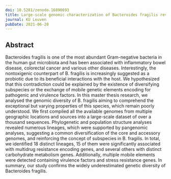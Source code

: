 ```yaml
---
doi: 10.5281/zenodo.16890693
title: Large-scale genomic characterization of Bacteroides fragilis reveals multiple lineages associated with functional distinct traits
journal: KU Leuven
pubDate: 2021-06-20
---
```


## Abstract

Bacteroides fragilis is one of the most abundant Gram-negative bacteria in the human
gut microbiota and has been associated with inflammatory bowel disease, colorectal
cancer and various other diseases. Interestingly, the nontoxigenic counterpart of B.
fragilis is increasingly suggested as a probiotic due to its beneficial interactions with the
host. We hypothesized that this contradiction could be explained by the existence of
diversifying subspecies or the exchange of mobile genetic elements encoding for
pathogenic and virulence factors. In this master thesis research, we analysed the
genomic diversity of B. fragilis aiming to comprehend the exceptional but varying
properties of this species, which remain poorly understood. We first compiled all the
available genomes from multiple geographic locations and sources into a large-scale
dataset of over a thousand sequences. Phylogenetic and population structure analyses
revealed numerous lineages, which were supported by pangenomic analyses,
suggesting a common diversification of the core and accessory genomes, and
reinforcing the concept of subspecies in B. fragilis. In total, we identified 18 distinct
lineages, 15 of them were significantly associated with multidrug resistance encoding
genes, and several others with distinct carbohydrate metabolism genes. Additionally,
multiple mobile elements were detected containing virulence factors and stress
resistance genes. In summary, our study confirms the widely underestimated genetic
diversity of Bacteroides fragilis.
